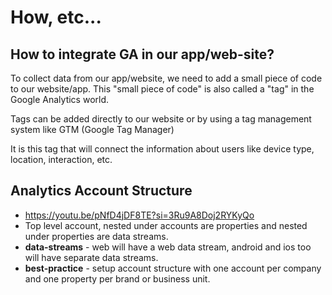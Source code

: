 # How, etc...

## How to integrate GA in our app/web-site?

To collect data from our app/website, we need to add a small piece of code to our website/app.
This "small piece of code" is also called a "tag" in the Google Analytics world.


Tags can be added directly to our website or by using a tag management system like GTM (Google Tag Manager)


It is this tag that will connect the information about users like device type, location, interaction, etc.

## Analytics Account Structure
- https://youtu.be/pNfD4jDF8TE?si=3Ru9A8Doj2RYKyQo
- Top level account, nested under accounts are properties and nested under properties are data streams.
- **data-streams** - web will have a web data stream, android and ios too will have separate data streams.
- **best-practice** - setup account structure with one account per company and one property per brand or business unit.
